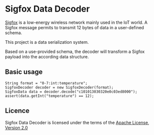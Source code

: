 # Sigfox Data Decoder

[Sigfox](https://www.sigfox.com) is a low-energy wireless network mainly used in the IoT world.
A Sigfox message permits to transmit 12 bytes of data in a user-defined schema.

This project is a data serialization system.

Based on a use-provided schema, the decoder will transform a Sigfox payload into the according data structure.

## Basic usage
```
String format = "0-7:int:temperature";
SigfoxDecoder decoder = new SigfoxDecoder(format);
SigfoxData data = decoder.decode("c101013030320e0c03ed8000");
assert(data.getInt("temperature") == 12);
```

## Licence
Sigfox Data Decoder is licensed under the terms of the [Apache License, Version 2.0](http://www.apache.org/licenses/LICENSE-2.0.html)
